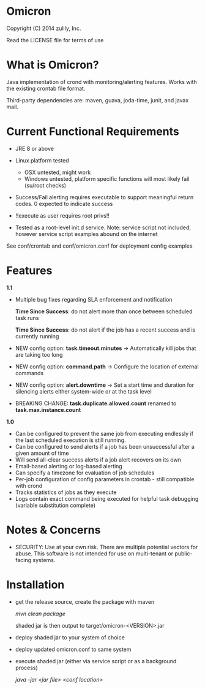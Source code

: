 Omicron
=======

Copyright (C) 2014 zulily, Inc.

Read the LICENSE file for terms of use

What is Omicron?
================

Java implementation of crond with monitoring/alerting features. Works with the existing crontab file format.

Third-party dependencies are: maven, guava, joda-time, junit, and javax mail.

Current Functional Requirements
===============================

* JRE 8 or above

* Linux platform tested
  - OSX untested, might work
  - Windows untested, platform specific functions will most likely fail (su/root checks)

* Success/Fail alerting requires executable to support meaningful return codes. 0 expected to indicate success

* !!execute as user requires root privs!!

* Tested as a root-level init.d service. Note: service script not included, however service script examples abound on
  the internet

See conf/crontab and conf/omicron.conf for deployment config examples

Features
========

**1.1**

*   Multiple bug fixes regarding SLA enforcement and notification

    **Time Since Success**: do not alert more than once between scheduled task runs
    
    **Time Since Success**: do not alert if the job has a recent success and is currently running
    
*   NEW config option: **task.timeout.minutes** -> Automatically kill jobs that are taking too long
*   NEW config option: **command.path** -> Configure the location of external commands
*   NEW config option: **alert.downtime** -> Set a start time and duration for silencing alerts either system-wide or at the task level
*   BREAKING CHANGE: **task.duplicate.allowed.count** renamed to **task.max.instance.count**


**1.0**

*   Can be configured to prevent the same job from executing endlessly if the last scheduled execution is still running.
*   Can be configured to send alerts if a job has been unsuccessful after a given amount of time
*   Will send all-clear success alerts if a job alert recovers on its own
*   Email-based alerting or log-based alerting
*   Can specify a timezone for evaluation of job schedules
*   Per-job configuration of config parameters in crontab - still compatible with crond
*   Tracks statistics of jobs as they execute
*   Logs contain exact command being executed for helpful task debugging (variable substitution complete)


Notes & Concerns
================

*   SECURITY: Use at your own risk. There are multiple potential vectors for abuse. This software is not intended for use on multi-tenant or public-facing systems.

Installation
============

*   get the release source, create the package with maven
    
    _mvn clean package_
        
    shaded jar is then output to target/omicron-\<VERSION\>.jar

*   deploy shaded jar to your system of choice
*   deploy updated omicron.conf to same system
*   execute shaded jar (either via service script or as a background process)

    _java -jar \<jar file\> \<conf location\>_
